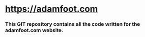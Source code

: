 # https://adamfoot.com

### This GIT repository contains all the code written for the adamfoot.com website.

